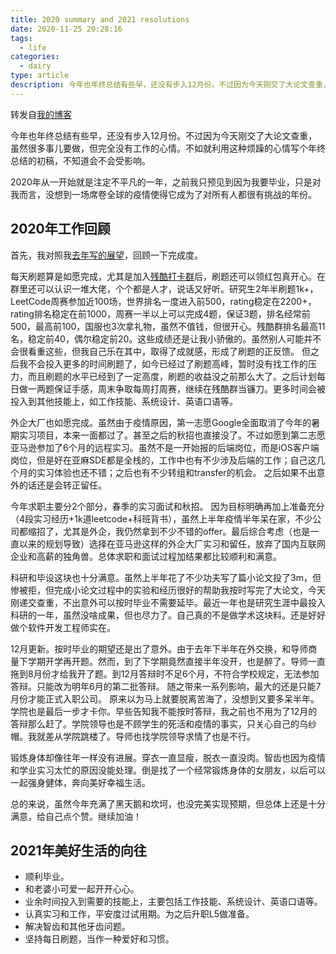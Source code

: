 ```yaml
---
title: 2020 summary and 2021 resolutions
date: 2020-11-25 20:28:16
tags:
  - life
categories:
  - dairy
type: article
description: 今年也年终总结有些早，还没有步入12月份。不过因为今天刚交了大论文查重，虽然很多事儿要做，但完全没有工作的心情。不如就利用这种烦躁的心情写个年终总结的初稿，不知道会不会受影响。2020年从一开始就是注定不平凡的一年，之前我只预见到因为我要毕业，只是对我而言，没想到一场席卷全球的疫情使得它成为了对所有人都很有挑战的年份。
---
```


转发自[我的博客](https://youngforest.github.io/2020/11/25/2020-summary-and-2021-resolutions/)

今年也年终总结有些早，还没有步入12月份。不过因为今天刚交了大论文查重，虽然很多事儿要做，但完全没有工作的心情。不如就利用这种烦躁的心情写个年终总结的初稿，不知道会不会受影响。

2020年从一开始就是注定不平凡的一年，之前我只预见到因为我要毕业，只是对我而言，没想到一场席卷全球的疫情使得它成为了对所有人都很有挑战的年份。

## 2020年工作回顾

首先，我对照我[去年写的展望](https://youngforest.github.io/2020/02/20/2019-summary-and-2020-resolutions/)，回顾一下完成度。

每天刷题算是如愿完成，尤其是加入[残酷打卡群](https://wisdompeak.github.io/lc-score-board/)后，刷题还可以领红包真开心。在群里还可以认识一堆大佬，个个都是人才，说话又好听。研究生2年半刷题1k+，LeetCode周赛参加近100场，世界排名一度进入前500，rating稳定在2200+，rating排名稳定在前1000，周赛一半以上可以完成4题，保证3题，排名经常前500，最高前100，国服也3次拿礼物，虽然不值钱，但很开心。残酷群排名最高11名，稳定前40，偶尔稳定前20。这些成绩还是让我小骄傲的。虽然别人可能并不会很看重这些，但我自己乐在其中，取得了成就感，形成了刷题的正反馈。
但之后我不会投入更多的时间刷题了，如今已经过了刷题高峰，暂时没有找工作的压力，而且刷题的水平已经到了一定高度，刷题的收益没之前那么大了。之后计划每日做一两题保证手感，周末争取每周打周赛，继续在残酷群当镰刀。更多时间会被投入到其他技能上，如工作技能、系统设计、英语口语等。

外企大厂也如愿完成。虽然由于疫情原因，第一志愿Google全面取消了今年的暑期实习项目，本来一面都过了。甚至之后的秋招也直接没了。不过如愿到第二志愿亚马逊参加了6个月的远程实习。虽然不是一开始报的后端岗位，而是iOS客户端岗位，但是好在亚麻SDE都是全栈的，工作中也有不少涉及后端的工作；自己这几个月的实习体验也还不错；之后也有不少转组和transfer的机会。
之后如果不出意外的话还是会转正留任。

今年求职主要分2个部分，春季的实习面试和秋招。
因为目标明确再加上准备充分（4段实习经历+1k道leetcode+科班背书），虽然上半年疫情半年呆在家，不少公司都缩招了，尤其是外企，我仍然拿到不少不错的offer。最后综合考虑（也是一直以来的规划导致）选择在亚马逊这样的外企大厂实习和留任，放弃了国内互联网企业和高薪的独角兽。总体求职和面试过程加结果都比较顺利和满意。

科研和毕设这块也十分满意。虽然上半年花了不少功夫写了篇小论文投了3m，但惨被拒，但完成小论文过程中的实验和经历很好的帮助我按时写完了大论文，今天刚递交查重，不出意外可以按时毕业不需要延毕。最近一年也是研究生涯中最投入科研的一年，虽然没啥成果，但也尽力了。自己真的不是做学术这块料。还是好好做个软件开发工程师实在。

12月更新。按时毕业的期望还是出了意外。由于去年下半年在外交换，和导师商量下学期开学再开题。然而，到了下学期竟然直接半年没开，也是醉了。导师一直拖到8月份才给我开了题。到12月答辩时不足6个月，不符合学校规定，无法参加答辩。只能改为明年6月的第二批答辩。
随之带来一系列影响，最大的还是只能7月份才能正式入职公司。
原来以为马上就要脱离苦海了，没想到又要多呆半年。学院也是最后一步才卡你。早些告知我不能按时答辩，我之前也不用为了12月的答辩那么赶了。学院领导也是不顾学生的死活和疫情的事实，只关心自己的乌纱帽。我就差从学院跳楼了。导师也找学院领导求情了也是不行。

锻炼身体却像往年一样没有进展。穿衣一直显瘦，脱衣一直没肉。智齿也因为疫情和学业实习太忙的原因没能处理。倒是找了一个经常锻炼身体的女朋友，以后可以一起强身健体，奔向美好幸福生活。

总的来说，虽然今年充满了黑天鹅和坎坷，也没完美实现预期，但总体上还是十分满意，给自己点个赞。继续加油！

## 2021年美好生活的向往

- 顺利毕业。
- 和老婆小可爱一起开开心心。
- 业余时间投入到需要的技能上，主要包括工作技能、系统设计、英语口语等。
- 认真实习和工作，平安度过试用期。为之后升职L5做准备。
- 解决智齿和其他牙齿问题。
- 坚持每日刷题，当作一种爱好和习惯。